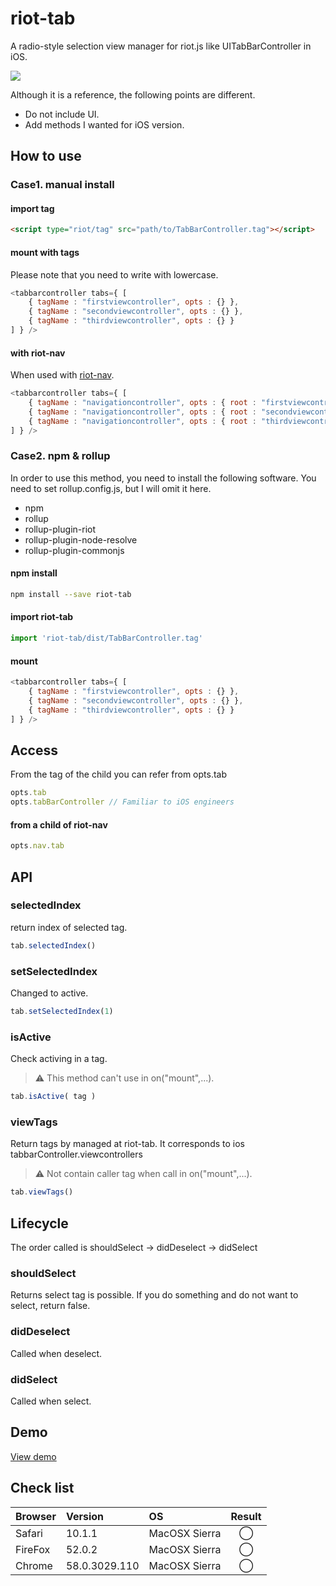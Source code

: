 # riot-tab
A radio-style selection view manager for riot.js like UITabBarController in iOS.

<a href="https://www.npmjs.com/package/riot-tab"><img src="https://img.shields.io/npm/v/riot-tab.svg?style=shield"></a>

Although it is a reference, the following points are different.

* Do not include UI.
* Add methods I wanted for iOS version.

## How to use

### Case1. manual install
#### import tag
```html
<script type="riot/tag" src="path/to/TabBarController.tag"></script>
```
#### mount with tags
Please note that you need to write with lowercase.
```javascript
<tabbarcontroller tabs={ [
    { tagName : "firstviewcontroller", opts : {} },
    { tagName : "secondviewcontroller", opts : {} },
    { tagName : "thirdviewcontroller", opts : {} }
] } />
```
#### with riot-nav
When used with [riot-nav](https://github.com/iq3addLi/riot-nav).
```javascript
<tabbarcontroller tabs={ [
    { tagName : "navigationcontroller", opts : { root : "firstviewcontroller" } },
    { tagName : "navigationcontroller", opts : { root : "secondviewcontroller" } },
    { tagName : "navigationcontroller", opts : { root : "thirdviewcontroller" } }
] } />
```

### Case2. npm & rollup
In order to use this method, you need to install the following software. You need to set rollup.config.js, but I will omit it here.
* npm
* rollup
* rollup-plugin-riot
* rollup-plugin-node-resolve
* rollup-plugin-commonjs

#### npm install
```bash
npm install --save riot-tab
```
#### import riot-tab
```javascript
import 'riot-tab/dist/TabBarController.tag'
```
#### mount
```javascript
<tabbarcontroller tabs={ [
    { tagName : "firstviewcontroller", opts : {} },
    { tagName : "secondviewcontroller", opts : {} },
    { tagName : "thirdviewcontroller", opts : {} }
] } />
```

## Access
From the tag of the child you can refer from opts.tab
```js
opts.tab
opts.tabBarController // Familiar to iOS engineers
```

#### from a child of riot-nav
```js
opts.nav.tab
```

## API

### selectedIndex
return index of selected tag.
```js
tab.selectedIndex()
```

### setSelectedIndex
Changed to active.
```js
tab.setSelectedIndex(1)
```

### isActive
Check activing in a tag.
> ⚠️ This method can't use in on("mount",...).
```js
tab.isActive( tag )
```

### viewTags
Return tags by managed at riot-tab. It corresponds to ios tabbarController.viewcontrollers
> ⚠️  Not contain caller tag when call in on("mount",...).
```js
tab.viewTags()
```

## Lifecycle
The order called is shouldSelect -> didDeselect -> didSelect
### shouldSelect
Returns select tag is possible. If you do something and do not want to select, return false.
### didDeselect
Called when deselect.
### didSelect
Called when select.

## Demo
[View demo](https://iq3addli.github.io/riot-tab/index.html)

## Check list
|Browser|Version|OS|Result|
|:---|:---|:---|:---:|
|Safari|10.1.1|MacOSX Sierra|◯|
|FireFox|52.0.2|MacOSX Sierra|◯|
|Chrome|58.0.3029.110|MacOSX Sierra|◯|
